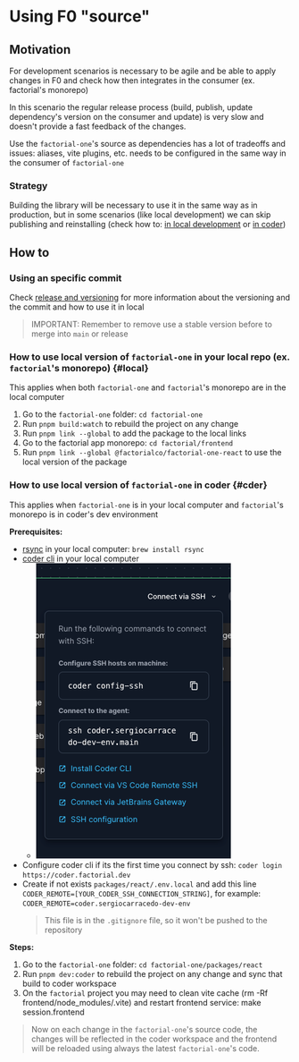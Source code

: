 # Using F0 "source"

## Motivation

For development scenarios is necessary to be agile and be able to apply changes
in F0 and check how then integrates in the consumer (ex. factorial's monorepo)

In this scenario the regular release process (build, publish, update
dependency's version on the consumer and update) is very slow and doesn't
provide a fast feedback of the changes.

Use the `factorial-one`'s source as dependencies has a lot of tradeoffs and
issues: aliases, vite plugins, etc. needs to be configured in the same way in
the consumer of `factorial-one`

### Strategy

Building the library will be necessary to use it in the same way as in
production, but in some scenarios (like local development) we can skip
publishing and reinstalling (check how to: [in local development](#local) or
[in coder](#coder))

## How to

### Using an specific commit

Check [release and versioning](release-and-versioning.md) for more information
about the versioning and the commit and how to use it in local

> IMPORTANT: Remember to remove use a stable version before to merge into `main`
> or release

### How to use local version of `factorial-one` in your local repo (ex. `factorial`'s monorepo) {#local}

This applies when both `factorial-one` and `factorial`'s monorepo are in the
local computer

1. Go to the `factorial-one` folder: `cd factorial-one`
2. Run `pnpm build:watch` to rebuild the project on any change
3. Run `pnpm link --global` to add the package to the local links
4. Go to the factorial app monorepo: `cd factorial/frontend`
5. Run `pnpm link --global @factorialco/factorial-one-react` to use the local
   version of the package

### How to use local version of `factorial-one` in coder {#cder}

This applies when `factorial-one` is in your local computer and `factorial`'s
monorepo is in coder's dev environment

**Prerequisites:**

- [rsync](https://linux.die.net/man/1/rsync) in your local computer:
  `brew install rsync`
- [coder cli](https://coder.com/docs/install/cli) in your local computer
  - ![Coder ssh](images/coder.png)
- Configure coder cli if its the first time you connect by ssh:
  `coder login https://coder.factorial.dev`
- Create if not exists `packages/react/.env.local` and add this line
  `CODER_REMOTE=[YOUR_CODER_SSH_CONNECTION_STRING]`, for example:
  `CODER_REMOTE=coder.sergiocarracedo-dev-env`
  > This file is in the `.gitignore` file, so it won't be pushed to the
  > repository

**Steps:**

1. Go to the `factorial-one` folder: `cd factorial-one/packages/react`
2. Run `pnpm dev:coder` to rebuild the project on any change and sync that build
   to coder workspace
3. On the `factorial` project you may need to clean vite cache (rm -Rf
   frontend/node_modules/.vite) and restart frontend service: make
   session.frontend

> Now on each change in the `factorial-one`'s source code, the changes will be
> reflected in the coder workspace and the frontend will be reloaded using
> always the latest `factorial-one`'s code.

